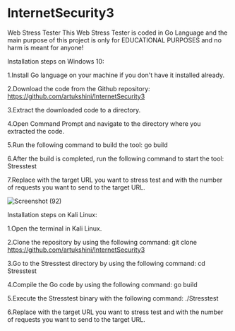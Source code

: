 # InternetSecurity3
Web Stress Tester
This Web Stress Tester is coded in Go Language and the main purpose of this project is only for EDUCATIONAL PURPOSES and no harm is meant for anyone!




Installation steps on Windows 10:

1.Install Go language on your machine if you don't have it installed already.

2.Download the code from the Github repository: https://github.com/artukshini/InternetSecurity3

3.Extract the downloaded code to a directory.

4.Open Command Prompt and navigate to the directory where you extracted the code.

5.Run the following command to build the tool: go build

6.After the build is completed, run the following command to start the tool: Stresstest <URL> <COUNT>
  
7.Replace <URL> with the target URL you want to stress test and <COUNT> with the number of requests you want to send to the target URL.
  
  
  
  ![Screenshot (92)](https://user-images.githubusercontent.com/94797611/215938843-0db203c7-5a73-4666-a9c5-9c867e8d9da0.png)

  
Installation steps on Kali Linux:
  
1.Open the terminal in Kali Linux.
  
2.Clone the repository by using the following command: git clone https://github.com/artukshini/InternetSecurity3
  
3.Go to the Stresstest directory by using the following command: cd Stresstest
  
4.Compile the Go code by using the following command: go build
  
5.Execute the Stresstest binary with the following command: ./Stresstest <URL> <COUNT>

6.Replace <URL> with the target URL you want to stress test and <COUNT> with the number of requests you want to send to the target URL.

  



